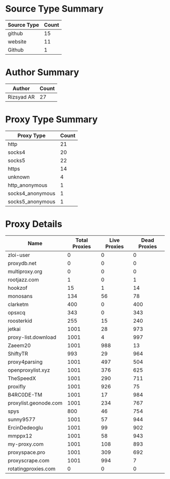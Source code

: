 # Source Type Summary

| Source Type | Count |
|-------------|-------|
| github | 15 |
| website | 11 |
| Github | 1 |


# Author Summary

| Author | Count |
|--------|-------|
| Rizsyad AR | 27 |


# Proxy Type Summary

| Proxy Type | Count |
|------------|-------|
| http | 21 |
| socks4 | 20 |
| socks5 | 22 |
| https | 14 |
| unknown | 4 |
| http_anonymous | 1 |
| socks4_anonymous | 1 |
| socks5_anonymous | 1 |


# Proxy Details

| Name | Total Proxies | Live Proxies | Dead Proxies |
|------|---------------|--------------|---------------|
| zloi-user | 0 | 0 | 0 |
| proxydb.net | 0 | 0 | 0 |
| multiproxy.org | 0 | 0 | 0 |
| rootjazz.com | 1 | 0 | 1 |
| hookzof | 15 | 1 | 14 |
| monosans | 134 | 56 | 78 |
| clarketm | 400 | 0 | 400 |
| opsxcq | 343 | 0 | 343 |
| roosterkid | 255 | 15 | 240 |
| jetkai | 1001 | 28 | 973 |
| proxy-list.download | 1001 | 4 | 997 |
| Zaeem20 | 1001 | 988 | 13 |
| ShiftyTR | 993 | 29 | 964 |
| proxy4parsing | 1001 | 497 | 504 |
| openproxylist.xyz | 1001 | 376 | 625 |
| TheSpeedX | 1001 | 290 | 711 |
| proxifly | 1001 | 926 | 75 |
| B4RC0DE-TM | 1001 | 17 | 984 |
| proxylist.geonode.com | 1001 | 234 | 767 |
| spys | 800 | 46 | 754 |
| sunny9577 | 1001 | 57 | 944 |
| ErcinDedeoglu | 1001 | 99 | 902 |
| mmppx12 | 1001 | 58 | 943 |
| my-proxy.com | 1001 | 108 | 893 |
| proxyspace.pro | 1001 | 309 | 692 |
| proxyscrape.com | 1001 | 994 | 7 |
| rotatingproxies.com | 0 | 0 | 0 |
